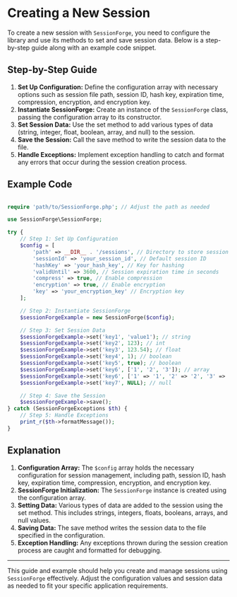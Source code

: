 # Creating a New Session

To create a new session with `SessionForge`, you need to configure the library and use its methods to set and save session data. Below is a step-by-step guide along with an example code snippet.

## Step-by-Step Guide

1. **Set Up Configuration:** Define the configuration array with necessary options such as session file path, session ID, hash key, expiration time, compression, encryption, and encryption key.
2. **Instantiate SessionForge:** Create an instance of the `SessionForge` class, passing the configuration array to its constructor.
3. **Set Session Data:** Use the set method to add various types of data (string, integer, float, boolean, array, and null) to the session.
4. **Save the Session:** Call the save method to write the session data to the file.
5. **Handle Exceptions:** Implement exception handling to catch and format any errors that occur during the session creation process.

## Example Code

```php

require 'path/to/SessionForge.php'; // Adjust the path as needed

use SessionForge\SessionForge;

try {
    // Step 1: Set Up Configuration
    $config = [
        'path' => __DIR__ . '/sessions', // Directory to store session files
        'sessionId' => 'your_session_id', // Default session ID
        'hashKey' => 'your_hash_key', // Key for hashing
        'validUntil' => 3600, // Session expiration time in seconds
        'compress' => true, // Enable compression
        'encryption' => true, // Enable encryption
        'key' => 'your_encryption_key' // Encryption key
    ];

    // Step 2: Instantiate SessionForge
    $sessionForgeExample = new SessionForge($config);

    // Step 3: Set Session Data
    $sessionForgeExample->set('key1', 'value1'); // string
    $sessionForgeExample->set('key2', 123); // int
    $sessionForgeExample->set('key3', 123.54); // float
    $sessionForgeExample->set('key4', 1); // boolean
    $sessionForgeExample->set('key5', true); // boolean
    $sessionForgeExample->set('key6', ['1', '2', '3']); // array
    $sessionForgeExample->set('key6', ['1' => '1', '2' => '2', '3' => '3']); // associative array
    $sessionForgeExample->set('key7', NULL); // null

    // Step 4: Save the Session
    $sessionForgeExample->save();
} catch (SessionForgeExceptions $th) {
    // Step 5: Handle Exceptions
    print_r($th->formatMessage());
}
```

## Explanation

1. **Configuration Array:** The `$config` array holds the necessary configuration for session management, including path, session ID, hash key, expiration time, compression, encryption, and encryption key.
2. **SessionForge Initialization:** The `SessionForge` instance is created using the configuration array.
3. **Setting Data:** Various types of data are added to the session using the set method. This includes strings, integers, floats, booleans, arrays, and null values.
4. **Saving Data:** The save method writes the session data to the file specified in the configuration.
5. **Exception Handling:** Any exceptions thrown during the session creation process are caught and formatted for debugging.

---
This guide and example should help you create and manage sessions using `SessionForge` effectively. Adjust the configuration values and session data as needed to fit your specific application requirements.
